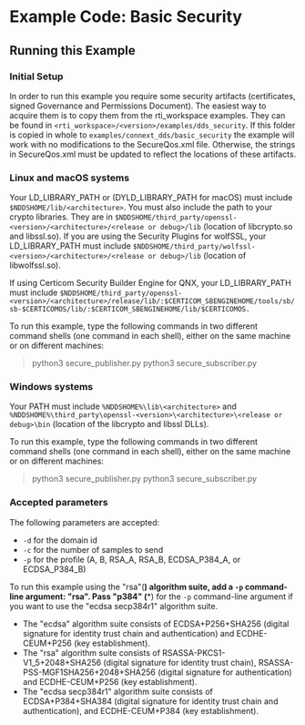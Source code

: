 # Example Code: Basic Security

## Running this Example

### Initial Setup

In order to run this example you require some security artifacts (certificates,
signed Governance and Permissions Document). The easiest way to acquire them is
to copy them from the rti_workspace examples. They can be found in
`<rti_workspace>/<version>/examples/dds_security`. If this folder is copied in
whole to `examples/connext_dds/basic_security` the example will work with no
modifications to the SecureQos.xml file. Otherwise, the strings in
SecureQos.xml must be updated to reflect the locations of these artifacts.

### Linux and macOS systems

Your LD_LIBRARY_PATH or (DYLD_LIBRARY_PATH for macOS) must include
`$NDDSHOME/lib/<architecture>`.
You must also include the path to your crypto libraries. They are in
`$NDDSHOME/third_party/openssl-<version>/<architecture>/<release or debug>/lib`
(location of libcrypto.so and libssl.so).
If you are using the Security Plugins for wolfSSL, your LD_LIBRARY_PATH must
include
`$NDDSHOME/third_party/wolfssl-<version>/<architecture>/<release or debug>/lib`
(location of libwolfssl.so).

If using Certicom Security Builder Engine for QNX, your LD_LIBRARY_PATH must
include
`$NDDSHOME/third_party/openssl-<version>/<architecture>/release/lib/:$CERTICOM_SBENGINEHOME/tools/sb/sb-$CERTICOMOS/lib/:$CERTICOM_SBENGINEHOME/lib/$CERTICOMOS.`

To run this example, type the following commands in two different command
shells (one command in each shell), either on the same machine or on different
machines:

  > python3 secure_publisher.py
  > python3 secure_subscriber.py

### Windows systems

Your PATH must include
`%NDDSHOME%\lib\<architecture>` and
`%NDDSHOME%\third_party\openssl-<version>\<architecture>\<release or debug>\bin`
(location of the libcrypto and libssl DLLs).

To run this example, type the following commands in two different command
shells (one command in each shell), either on the same machine or on different
machines:

  > python3 secure_publisher.py
  > python3 secure_subscriber.py


### Accepted parameters

The following parameters are accepted:

- `-d` for the domain id
- `-c` for the number of samples to send
- `-p` for the profile (A, B, RSA_A, RSA_B, ECDSA_P384_A, or ECDSA_P384_B)

To run this example
using the "rsa"(**) algorithm suite, add a `-p` command-line argument: "rsa".
Pass "p384" (***) for the `-p` command-line argument if you want to use the
"ecdsa secp384r1" algorithm suite.

-   The "ecdsa" algorithm suite consists of ECDSA+P256+SHA256 (digital signature
for identity trust chain and authentication) and ECDHE-CEUM+P256
(key establishment).
-   The "rsa" algorithm suite consists of RSASSA-PKCS1-V1_5+2048+SHA256 (digital
signature for identity trust chain), RSASSA-PSS-MGF1SHA256+2048+SHA256
(digital signature for authentication) and ECDHE-CEUM+P256 (key establishment).
-   The "ecdsa secp384r1" algorithm suite consists of ECDSA+P384+SHA384 (digital
signature for identity trust chain and authentication), and ECDHE-CEUM+P384
(key establishment).
